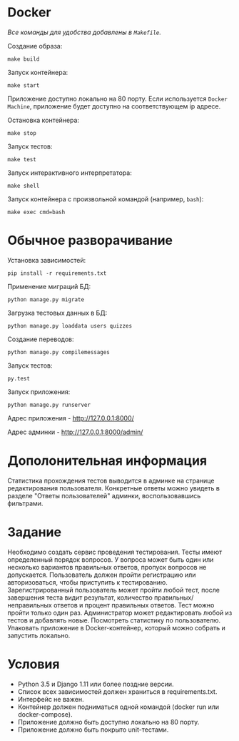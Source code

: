# Docker

_Все команды для удобства добавлены в `Makefile`._

Создание образа:

```
make build
```

Запуск контейнера:

```
make start
```

Приложение доступно локально на 80 порту. Если используется `Docker Machine`, приложение будет доступно на соответствующем ip адресе.

Остановка контейнера:

```
make stop
```

Запуск тестов:

```
make test
```

Запуск интерактивного интерпретатора:

```
make shell
```

Запуск контейнера с произвольной командой (например, `bash`):

```
make exec cmd=bash
```

# Обычное разворачивание

Установка зависимостей:

```
pip install -r requirements.txt
```

Применение миграций БД:

```
python manage.py migrate
```

Загрузка тестовых данных в БД:

```
python manage.py loaddata users quizzes
```

Создание переводов:

```
python manage.py compilemessages
```

Запуск тестов:

```
py.test
```

Запуск приложения:

```
python manage.py runserver
```

Адрес приложения - http://127.0.0.1:8000/

Адрес админки - http://127.0.0.1:8000/admin/

# Дополонительная информация

Статистика прохождения тестов выводится в админке на странице редактирования пользователя. Конкретные ответы можно увидеть в разделе "Ответы пользователей" админки, воспользовавшись фильтрами.

# Задание

Необходимо создать сервис проведения тестирования. Тесты имеют определенный порядок вопросов. У вопроса может быть один или несколько вариантов правильных ответов, пропуск вопросов не допускается.
Пользователь должен пройти регистрацию или авторизоваться, чтобы приступить к тестированию. Зарегистрированный пользователь может пройти любой тест, после завершения теста видит результат, количество правильных/неправильных ответов и процент правильных ответов. Тест можно пройти только один раз.
Администратор может редактировать любой из тестов и добавлять новые. Посмотреть статистику по пользователю.
Упаковать приложение в Docker-контейнер, который можно собрать и запустить локально.

# Условия
 * Python 3.5 и Django 1.11 или более поздние версии.
 * Список всех зависимостей должен храниться в requirements.txt.
 * Интерфейс не важен.
 * Контейнер должен подниматься одной командой (docker run или docker-compose).
 * Приложение должно быть доступно локально на 80 порту.
 * Приложение должно быть покрыто unit-тестами.

